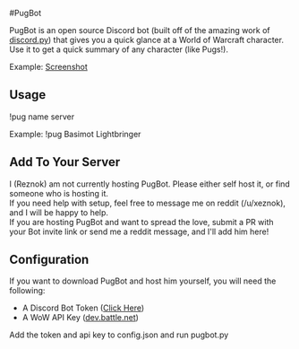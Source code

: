#PugBot

PugBot is an open source Discord bot (built off of the amazing work of [discord.py](https://github.com/Rapptz/discord.py)) that gives you a quick glance at a World of Warcraft character. Use it to get a quick summary of any character (like Pugs!).

Example: [Screenshot](https://i.gyazo.com/2be324f099431ebf04e8914a50b98091.png)

## Usage
!pug name server

Example:
!pug Basimot Lightbringer


## Add To Your Server
I (Reznok) am not currently hosting PugBot. Please either self host it, or find someone who is hosting it.  
If you need help with setup, feel free to message me on reddit (/u/xeznok), and I will be happy to help.  
If you are hosting PugBot and want to spread the love, submit a PR with your Bot invite link or send me a reddit message, and I'll add him here!

## Configuration
If you want to download PugBot and host him yourself, you will need the following:

+ A Discord Bot Token ([Click Here](https://discordapp.com/developers/applications/))
+ A WoW API Key ([dev.battle.net](https://dev.battle.net))

Add the token and api key to config.json and run pugbot.py



